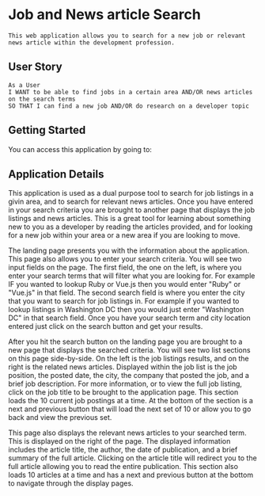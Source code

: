 # Job and News article Search

```
This web application allows you to search for a new job or relevant news article within the development profession.
```

## User Story

```
As a User
I WANT to be able to find jobs in a certain area AND/OR news articles on the search terms
SO THAT I can find a new job AND/OR do research on a developer topic
```

## Getting Started

You can access this application by going to: 

## Application Details

This application is used as a dual purpose tool to search for job listings in a givin area, and to search for relevant news articles.  Once you have entered in your search criteria you are brought to another page that displays the job listings and news articles.  This is a great tool for learning about something new to you as a developer by reading the articles provided, and for looking for a new job within your area or a new area if you are looking to move.  

The landing page presents you with the information about the application.  This page also allows you to enter your search criteria.  You will see two input fields on the page.  The first field, the one on the left, is where you enter your search terms that will filter what you are looking for.  For example IF you wanted to lookup Ruby or Vue.js then you would enter "Ruby" or "Vue.js" in that field.  The second search field is where you enter the city that you want to search for job listings in.  For example if you wanted to lookup listings in Washington DC then you would just enter "Washington DC" in that search field.  Once you have your search term and city location entered just click on the search button and get your results.

After you hit the search button on the landing page you are brought to a new page that displays the searched criteria.  You will see two list sections on this page side-by-side.  On the left is the job listings results, and on the right is the related news articles.  Displayed within the job list is the job position, the posted date, the city, the company that posted the job, and a brief job description.  For more information, or to view the full job listing, click on the job title to be brought to the application page.  This section loads the 10 current job postings at a time.  At the bottom of the section is a next and previous button that will load the next set of 10 or allow you to go back and view the previous set.

This page also displays the relevant news articles to your searched term.  This is displayed on the right of the page.  The displayed information includes the article title, the author, the date of publication, and a brief summary of the full article.  Clicking on the article title will redirect you to the full article allowing you to read the entire publication.  This section also loads 10 articles at a time and has a next and previous button at the bottom to navigate through the display pages.